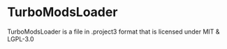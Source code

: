 # TurboModsLoader
TurboModsLoader is a file in .project3 format that is licensed under MIT &amp; LGPL-3.0
